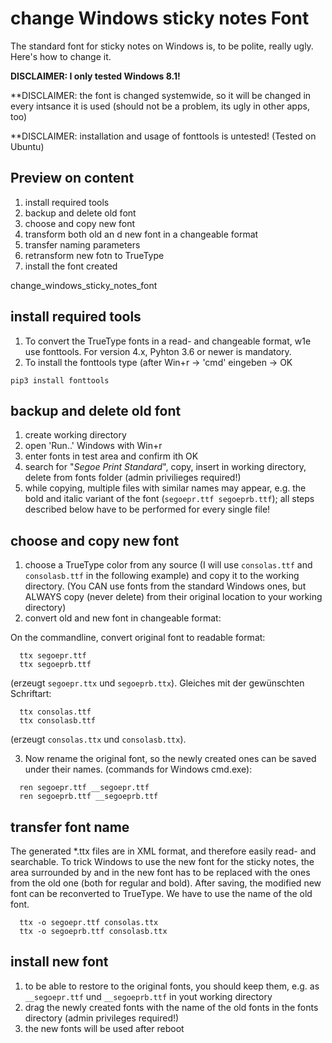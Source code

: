 # change Windows sticky notes Font

The standard font for sticky notes on Windows is,
to be polite, really ugly. Here's how to change it.

**DISCLAIMER: I only tested Windows 8.1!**

**DISCLAIMER: the font is changed systemwide, so it will
be changed in every intsance it is used (should not be a problem, 
its ugly in other apps, too)

**DISCLAIMER: installation and usage of fonttools is untested! (Tested on Ubuntu)

## Preview on content
1. install required tools
2. backup and delete old font
3. choose and copy new font
4. transform both old an d new font in a changeable format
5. transfer naming parameters
6. retransform new fotn to TrueType
7. install the font created

change_windows_sticky_notes_font

## install required tools

1. To convert the TrueType fonts in a read- and changeable format, w1e use fonttools.
For version 4.x, Pyhton 3.6 or newer is mandatory.
2. To install the fonttools type (after Win+r -> 'cmd' eingeben -> OK

~~~
pip3 install fonttools
~~~

## backup and delete old font

1. create working directory
2. open 'Run..' Windows with Win+r
3. enter fonts in test area and confirm ith OK
4. search for "*Segoe Print Standard*", copy, insert in working directory,
delete from fonts folder (admin privilieges required!)
5. while copying, multiple files with similar names may appear, e.g.
the bold and italic variant of the font (`segoepr.ttf segoeprb.ttf`);
all steps described below have to be performed for every single file!

## choose and copy new font

1. choose a TrueType color from any source (I will use `consolas.ttf` and
 `consolasb.ttf` in the following example) and copy it to the working directory.
(You CAN use fonts from the standard Windows ones, but ALWAYS copy (never delete)
from their original location to your working directory)
2. convert old and new font in changeable format:

On the commandline, convert original font to readable format:
~~~
  ttx segoepr.ttf
  ttx segoeprb.ttf
~~~
(erzeugt `segoepr.ttx` und `segoeprb.ttx`). Gleiches mit der gewünschten Schriftart:
~~~
  ttx consolas.ttf
  ttx consolasb.ttf
~~~
(erzeugt `consolas.ttx` und `consolasb.ttx`).

3. Now rename the original font, so the newly created ones can be saved under their
names. (commands for Windows cmd.exe):

~~~
  ren segoepr.ttf __segoepr.ttf
  ren segoeprb.ttf __segoeprb.ttf
~~~

## transfer font name

The generated \*.ttx files are in XML format, and therefore easily read- and searchable.
To trick Windows to use the new font for the sticky notes, the area surrounded by
<name> and </name> in the new font has to be replaced with the ones from the old one
(both for regular and bold).
After saving, the modified new font can be reconverted to TrueType. We have to use
the name of the old font. 
~~~
  ttx -o segoepr.ttf consolas.ttx
  ttx -o segoeprb.ttf consolasb.ttx
~~~

## install new font

1. to be able to restore to the original fonts, you should keep them,
 e.g. as `__segoepr.ttf` und `__segoeprb.ttf` in yout working directory
2. drag the newly created fonts with the name of the old fonts in the
fonts directory (admin privileges required!)
4. the new fonts will be used after reboot
